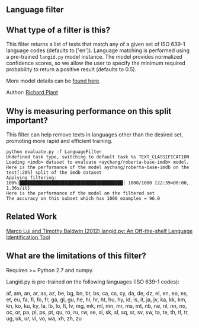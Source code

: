 ## Language filter

## What type of a filter is this?
This filter returns a list of texts that match any of a given set of ISO 639-1 language codes (defaults to ['en']). 
Language matching is performed using a pre-trained ``langid.py`` model instance. 
The model provides normalized confidence scores, so we allow the user to specify the minimum required probability to 
return a positive result (defaults to 0.5). 

More model details can be [found here](https://github.com/saffsd/langid.py).

Author: [Richard Plant](https://orcid.org/0000-0002-0239-2090)

## Why is measuring performance on this split important?

This filter can help remove texts in languages other than the desired set, promoting more rapid and efficient training. 

```
python evaluate.py -f LanguageFilter
Undefined task type, switching to default task %s TEXT_CLASSIFICATION
Loading <imdb> dataset to evaluate <aychang/roberta-base-imdb> model.
Here is the performance of the model aychang/roberta-base-imdb on the test[:20%] split of the imdb dataset
Applying filtering:
100%|███████████████████████████████████████| 1000/1000 [22:39<00:00,  1.36s/it]
Here is the performance of the model on the filtered set
The accuracy on this subset which has 1000 examples = 96.0
```

## Related Work

[Marco Lui and Timothy Baldwin (2012) langid.py: An Off-the-shelf Language Identification Tool](www.aclweb.org/anthology/P12-3005)

## What are the limitations of this filter?

Requires >= Python 2.7 and numpy.

Langid.py is pre-trained on the following languages (ISO 639-1 codes):

af, am, an, ar, as, az, be, bg, bn, br, bs, ca, cs, cy, da, de, dz, el, en, eo, es, et, eu, fa, fi, fo, fr, ga, gl, gu, 
he, hi, hr, ht, hu, hy, id, is, it, ja, jv, ka, kk, km, kn, ko, ku, ky, la, lb, lo, lt, lv, mg, mk, ml, mn, mr, ms, mt, 
nb, ne, nl, nn, no, oc, or, pa, pl, ps, pt, qu, ro, ru, rw, se, si, sk, sl, sq, sr, sv, sw, ta, te, th, tl, tr, ug, uk, 
ur, vi, vo, wa, xh, zh, zu